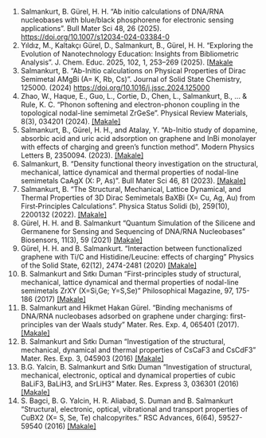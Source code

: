 1. Salmankurt, B. Gürel, H. H.  “Ab initio calculations of DNA/RNA nucleobases with blue/black phosphorene for electronic sensing applications”. Bull Mater Sci 48, 26 (2025). https://doi.org/10.1007/s12034-024-03384-0 
2. Yıldız, M., Kaltakçı Gürel, D., Salmankurt, B., Gürel, H. H.  “Exploring the Evolution of Nanotechnology Education: Insights from Bibliometric Analysis”. J. Chem. Educ. 2025, 102, 1, 253–269 (2025). [[Makale](https://doi.org/10.1021/acs.jchemed.4c01120)
3. Salmankurt, B.  “Ab-Initio calculations on Physical Properties of Dirac Semimetal AMgBi (A= K, Rb, Cs)”. Journal of Solid State Chemistry, 125000. (2024) https://doi.org/10.1016/j.jssc.2024.125000 
4. Zhao, W., Haque, E., Guo, L., Cortie, D., Chen, L., Salmankurt, B., ... & Rule, K. C. “Phonon softening and electron-phonon coupling in the topological nodal-line semimetal ZrGeSe”. Physical Review Materials, 8(3), 034201 (2024). [[Makale]](https://doi.org/10.1103/PhysRevMaterials.8.034201)
5. Salmankurt, B., Gürel, H. H., and Atalay, Y. “Ab-Initio study of dopamine, absorbic acid and uric acid adsorption on graphene and InBi monolayer with effects of charging and green’s function method”. Modern Physics Letters B, 2350094. (2023). [[Makale]](https://doi.org/10.1142/S021798492350094X)
6. Salmankurt, B. “Density functional theory investigation on the structural, mechanical, lattice dynamical and thermal properties of nodal-line semimetals CaAgX (X: P, As)”. Bull Mater Sci 46, 81 (2023). [[Makale]](https://doi.org/10.1007/s12034-023-02918-2)
7. Salmankurt, B. “The Structural, Mechanical, Lattice Dynamical, and Thermal Properties of 3D Dirac Semimetals BaXBi (X= Cu, Ag, Au) from First‐Principles Calculations”. Physica Status Solidi (b), 259(10), 2200132 (2022). [[Makale]](https://doi.org/10.1002/pssb.202200132)
8. Gürel, H. H. and B. Salmankurt “Quantum Simulation of the Silicene and Germanene for Sensing and Sequencing of DNA/RNA Nucleobases” Biosensors, 11(3), 59 (2021)  [[Makale]](https://doi.org/10.3390/bios11030059)
9. Gürel, H. H. and B. Salmankurt. “Interaction between functionalized graphene with Ti/C and Histidine/Leucine: effects of charging” Physics of the Solid State, 62(12), 2474-2481 (2020)  [[Makale]](https://doi.org/10.1134/S1063783420120124)
10. B. Salmankurt and Sıtkı Duman “First-principles study of structural, mechanical, lattice dynamical and thermal properties of nodal-line semimetals ZrXY (X=Si,Ge; Y=S,Se)” Philosophical Magazine, 97, 175-186 (2017)  [[Makale]](https://doi.org/10.1080/14786435.2016.1250967)
11. B. Salmankurt and Hikmet Hakan Gürel. “Binding mechanisms of DNA/RNA nucleobases adsorbed on graphene under charging: first-principles van der Waals study” Mater. Res. Exp. 4, 065401 (2017). [[Makale]](https://doi.org/10.1088/2053-1591/aa6e67)
12. B. Salmankurt and Sıtkı Duman “Investigation of the structural, mechanical, dynamical and thermal properties of CsCaF3 and CsCdF3” Mater. Res. Exp. 3, 045903 (2016)  [[Makale]](https://doi.org/10.1088/2053-1591/3/4/045903)
13. B.G. Yalcin, B. Salmankurt and Sıtkı Duman “Investigation of structural, mechanical, electronic, optical and dynamical properties of cubic BaLiF3, BaLiH3, and SrLiH3” Mater. Res. Express 3, 036301 (2016)  [[Makale]](https://doi.org/10.1088/2053-1591/3/3/036301)
14. S. Bagci, B. G. Yalcin, H. R. Aliabad, S. Duman and B. Salmankurt “Structural, electronic, optical, vibrational and transport properties of CuBX2 (X= S, Se, Te) chalcopyrites.” RSC Advances, 6(64), 59527-59540 (2016)  [[Makale]](https://doi.org/10.1039/C6RA02981G)

